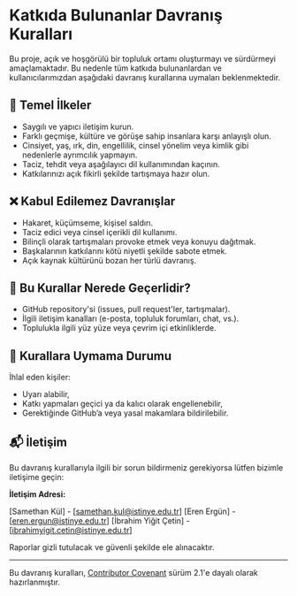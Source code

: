 # Katkıda Bulunanlar Davranış Kuralları

Bu proje, açık ve hoşgörülü bir topluluk ortamı oluşturmayı ve sürdürmeyi amaçlamaktadır. Bu nedenle tüm katkıda bulunanlardan ve kullanıcılarımızdan aşağıdaki davranış kurallarına uymaları beklenmektedir.

## 🌟 Temel İlkeler

- Saygılı ve yapıcı iletişim kurun.
- Farklı geçmişe, kültüre ve görüşe sahip insanlara karşı anlayışlı olun.
- Cinsiyet, yaş, ırk, din, engellilik, cinsel yönelim veya kimlik gibi nedenlerle ayrımcılık yapmayın.
- Taciz, tehdit veya aşağılayıcı dil kullanımından kaçının.
- Katkılarınızı açık fikirli şekilde tartışmaya hazır olun.

## ❌ Kabul Edilemez Davranışlar

- Hakaret, küçümseme, kişisel saldırı.
- Taciz edici veya cinsel içerikli dil kullanımı.
- Bilinçli olarak tartışmaları provoke etmek veya konuyu dağıtmak.
- Başkalarının katkılarını kötü niyetli şekilde sabote etmek.
- Açık kaynak kültürünü bozan her türlü davranış.

## 📍 Bu Kurallar Nerede Geçerlidir?

- GitHub repository'si (issues, pull request'ler, tartışmalar).
- İlgili iletişim kanalları (e-posta, topluluk forumları, chat, vs.).
- Toplulukla ilgili yüz yüze veya çevrim içi etkinliklerde.

## 🚨 Kurallara Uymama Durumu

İhlal eden kişiler:
- Uyarı alabilir,
- Katkı yapmaları geçici ya da kalıcı olarak engellenebilir,
- Gerektiğinde GitHub’a veya yasal makamlara bildirilebilir.

## 📬 İletişim

Bu davranış kurallarıyla ilgili bir sorun bildirmeniz gerekiyorsa lütfen bizimle iletişime geçin:

**İletişim Adresi:** 

[Samethan Kül] - [samethan.kul@istinye.edu.tr]
[Eren Ergün] - [eren.ergun@istinye.edu.tr] 
[İbrahim Yiğit Çetin] - [ibrahimyigit.cetin@istinye.edu.tr] 

Raporlar gizli tutulacak ve güvenli şekilde ele alınacaktır.

---

Bu davranış kuralları, [Contributor Covenant](https://www.contributor-covenant.org/) sürüm 2.1'e dayalı olarak hazırlanmıştır.
